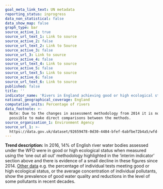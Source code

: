 ```yaml
---
goal_meta_link_text: UN metadata
reporting_status: inprogress
data_non_statistical: false
data_show_map: false
graph_type: bar
source_active_1: true
source_url_text_1: Link to source
source_active_2: false
source_url_text_2: Link to Source
source_active_3: false
source_url_3: Link to source
source_active_4: false
source_url_text_4: Link to source
source_active_5: false
source_url_text_5: Link to source
source_active_6: false
source_url_text_6: Link to source
published: false
title: ''
indicator_name: 'Rivers in England achieving good or high ecological status, 2009 to 2016'
national_geographical_coverage: England
computation_units: Percentage of rivers
data_footnote: >-
  Note: Due to the changes in assessment methodology from 2014 it is not
  possible to make direct comparisons between the methods.
source_organisation_1: Environment Agency
source_url_1: >-
  https://data.gov.uk/dataset/92659478-0d30-4484-bfef-6abfbe72b4a5/wfd-cycle-2-site-classifications-2016
---
```

**Trend description:** In 2016, 14% of English river water bodies assessed under the WFD
were in good or high ecological status when measured using the ‘one out all out’
methodology highlighted in the ‘interim indicator’ section above and there is evidence of a
small decline in these figures since 2014. [Other data](https://www.gov.uk/government/publications/state-of-the-environment) e.g. the percentage of individual tests meeting good or high ecological status, or the average concentration of individual pollutants, show the prevalence of good water quality and reductions in the level of some pollutants in recent decades. 